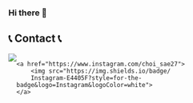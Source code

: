 ### Hi there 👋

## 📞 Contact 📞
<div style="display:flex; flex-direction:row;">
    <a href="mailto:djop1212@gmail.com">
        <img src="https://img.shields.io/badge/
        Gmail-EA4335?style=for-the-badge&logo=Gmail&logoColor=white"> 
    </a>
   
        
   
    <a href="https://www.instagram.com/choi_sae27">
        <img src="https://img.shields.io/badge/
        Instagram-E4405F?style=for-the-badge&logo=Instagram&logoColor=white"> 
    </a>
</div><br>
